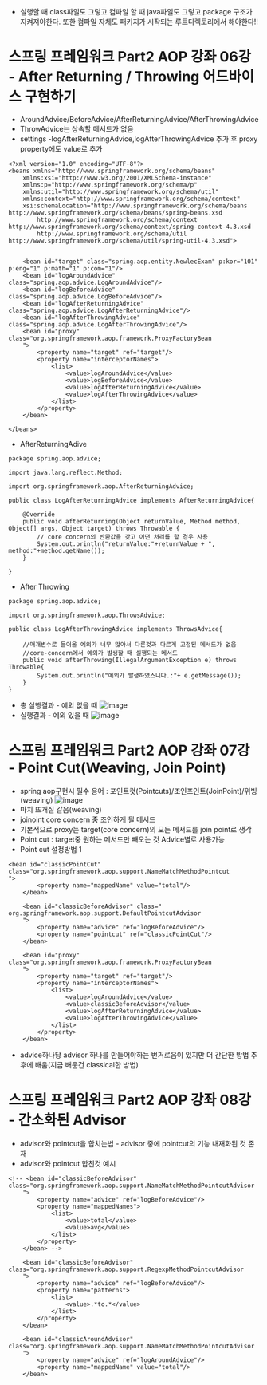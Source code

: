 * 실행할 때 class파일도 그렇고 컴파일 할 때 java파일도 그렇고 package 구조가 지켜져야한다. 또한 컴파일 자체도 패키지가 시작되는 루트디렉토리에서 해야한다!!

# 스프링 프레임워크 Part2 AOP 강좌 06강 - After Returning / Throwing 어드바이스 구현하기
* AroundAdvice/BeforeAdvice/AfterReturningAdvice/AfterThrowingAdvice
* ThrowAdvice는 상속할 메서드가 없음
* settings -logAfterReturningAdvice,logAfterThrowingAdvice 추가 후 proxy property에도 value로 추가
```
<?xml version="1.0" encoding="UTF-8"?>
<beans xmlns="http://www.springframework.org/schema/beans"
	xmlns:xsi="http://www.w3.org/2001/XMLSchema-instance"
	xmlns:p="http://www.springframework.org/schema/p"
	xmlns:util="http://www.springframework.org/schema/util"
	xmlns:context="http://www.springframework.org/schema/context"
	xsi:schemaLocation="http://www.springframework.org/schema/beans http://www.springframework.org/schema/beans/spring-beans.xsd
		http://www.springframework.org/schema/context http://www.springframework.org/schema/context/spring-context-4.3.xsd
		http://www.springframework.org/schema/util http://www.springframework.org/schema/util/spring-util-4.3.xsd">
	
	
	<bean id="target" class="spring.aop.entity.NewlecExam" p:kor="101" p:eng="1" p:math="1" p:com="1"/>
	<bean id="logAroundAdvice" class="spring.aop.advice.LogAroundAdvice"/>
	<bean id="logBeforeAdvice" class="spring.aop.advice.LogBeforeAdvice"/>
	<bean id="logAfterReturningAdvice" class="spring.aop.advice.LogAfterReturningAdvice"/>
	<bean id="logAfterThrowingAdvice" class="spring.aop.advice.LogAfterThrowingAdvice"/>
	<bean id="proxy" class="org.springframework.aop.framework.ProxyFactoryBean
	">
		<property name="target" ref="target"/>
		<property name="interceptorNames">
			<list>
				<value>logAroundAdvice</value>
				<value>logBeforeAdvice</value>
				<value>logAfterReturningAdvice</value>
				<value>logAfterThrowingAdvice</value>
			</list>
		</property>
	</bean>
		
</beans>

```
* AfterReturningAdive
```
package spring.aop.advice;

import java.lang.reflect.Method;

import org.springframework.aop.AfterReturningAdvice;

public class LogAfterReturningAdvice implements AfterReturningAdvice{

	@Override
	public void afterReturning(Object returnValue, Method method, Object[] args, Object target) throws Throwable {
		// core concern의 반환값을 갖고 어떤 처리를 할 경우 사용
		System.out.println("returnValue:"+returnValue + ", method:"+method.getName());
	}

}

```
* After Throwing
```
package spring.aop.advice;

import org.springframework.aop.ThrowsAdvice;

public class LogAfterThrowingAdvice implements ThrowsAdvice{
	
	//매개변수로 들어올 예외가 너무 많아서 다른것과 다르게 고정된 메서드가 없음
	//core-concern에서 예외가 발생할 때 실행되는 메서드
	public void afterThrowing(IllegalArgumentException e) throws Throwable{
		System.out.println("예외가 발생하였스니다.:"+ e.getMessage());
	}
}

```
* 총 실행결과 - 예외 없을 때
![image](https://user-images.githubusercontent.com/40667871/220109617-afd949ae-bb81-4b0b-bb7a-035bba428b96.png)
* 실행결과 - 예외 있을 때
![image](https://user-images.githubusercontent.com/40667871/220109721-ea412e1b-7b32-4fba-a7e4-824c30f182df.png)

# 스프링 프레임워크 Part2 AOP 강좌 07강 - Point Cut(Weaving, Join Point)
* spring aop구현시 필수 용어 : 포인트컷(Pointcuts)/조인포인트(JoinPoint)/위빙(weaving)
![image](https://user-images.githubusercontent.com/40667871/220110050-88cb2da3-3e60-4d60-a402-a58691536302.png)
* 마치 뜨개질 같음(weaving)
* joinoint core concern 중 조인하게 될 메서드
* 기본적으로 proxy는 target(core concern)의 모든 메서드를 join point로 생각
* Point cut : target중 원하는 메서드만 빼오는 것 Advice별로 사용가능
* Point cut 설정방법 1
```
<bean id="classicPointCut" class="org.springframework.aop.support.NameMatchMethodPointcut
">
		<property name="mappedName" value="total"/>
	</bean>
	
	<bean id="classicBeforeAdvisor" class="		org.springframework.aop.support.DefaultPointcutAdvisor
	">
		<property name="advice" ref="logBeforeAdvice"/>
		<property name="pointcut" ref="classicPointCut"/>
	</bean>
	
	<bean id="proxy" class="org.springframework.aop.framework.ProxyFactoryBean
	">
		<property name="target" ref="target"/>
		<property name="interceptorNames">
			<list>
				<value>logAroundAdvice</value>
				<value>classicBeforeAdvisor</value>
				<value>logAfterReturningAdvice</value>
				<value>logAfterThrowingAdvice</value>
			</list>
		</property>
	</bean>
```
* advice하나당 advisor 하나를 만들어야하는 번거로움이 있지만 더 간단한 방법 추후에 배움(지금 배운건 classical한 방법)

# 스프링 프레임워크 Part2 AOP 강좌 08강 - 간소화된 Advisor
* advisor와 pointcut을 합치는법 - advisor 중에 pointcut의 기능 내재화된 것 존재
* advisor와 pointcut 합친것 예시
```
<!-- <bean id="classicBeforeAdvisor" class="org.springframework.aop.support.NameMatchMethodPointcutAdvisor
	">
		<property name="advice" ref="logBeforeAdvice"/>
		<property name="mappedNames">
			<list>
				<value>total</value>
				<value>avg</value>
			</list>
		</property>
	</bean> -->
	
	<bean id="classicBeforeAdvisor" class="org.springframework.aop.support.RegexpMethodPointcutAdvisor
	">
		<property name="advice" ref="logBeforeAdvice"/>
		<property name="patterns">
			<list>
				<value>.*to.*</value>
			</list>
		</property>
	</bean>
	
	<bean id="classicAroundAdvisor" class="org.springframework.aop.support.NameMatchMethodPointcutAdvisor
	">
		<property name="advice" ref="logAroundAdvice"/>
		<property name="mappedName" value="total"/>
	</bean>
```

